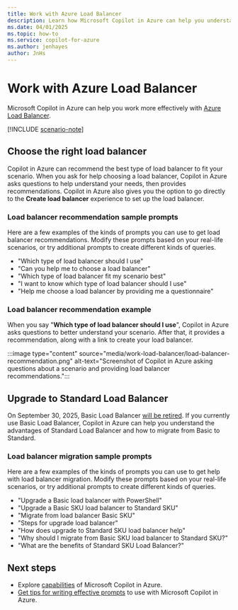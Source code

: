 ```yaml
---
title: Work with Azure Load Balancer
description: Learn how Microsoft Copilot in Azure can help you understand and use Azure Load Balancer.
ms.date: 04/01/2025
ms.topic: how-to
ms.service: copilot-for-azure
ms.author: jenhayes
author: JnHs
---
```


# Work with Azure Load Balancer

Microsoft Copilot in Azure can help you work more effectively with [Azure Load Balancer](/azure/load-balancer/load-balancer-overview).

[!INCLUDE [scenario-note](includes/scenario-note.md)]

## Choose the right load balancer

Copilot in Azure can recommend the best type of load balancer to fit your scenario. When you ask for help choosing a load balancer, Copilot in Azure asks questions to help understand your needs, then provides recommendations. Copilot in Azure also gives you the option to go directly to the **Create load balancer** experience to set up the load balancer.

### Load balancer recommendation sample prompts

Here are a few examples of the kinds of prompts you can use to get load balancer recommendations. Modify these prompts based on your real-life scenarios, or try additional prompts to create different kinds of queries.

- "Which type of load balancer should I use"
- "Can you help me to choose a load balancer"
- "Which type of load balancer fit my scenario best"
- "I want to know which type of load balancer should I use"
- "Help me choose a load balancer by providing me a questionnaire"

### Load balancer recommendation example

When you say "**Which type of load balancer should I use**", Copilot in Azure asks questions to better understand your scenario. After that, it provides a recommendation, along with a link to create your load balancer.

:::image type="content" source="media/work-load-balancer/load-balancer-recommendation.png" alt-text="Screenshot of Copilot in Azure asking questions about a scenario and providing load balancer recommendations.":::

## Upgrade to Standard Load Balancer

On September 30, 2025, Basic Load Balancer [will be retired](https://azure.microsoft.com/updates/azure-basic-load-balancer-will-be-retired-on-30-september-2025-upgrade-to-standard-load-balancer/). If you currently use Basic Load Balancer, Copilot in Azure can help you understand the advantages of Standard Load Balancer and how to migrate from Basic to Standard.

### Load balancer migration sample prompts

Here are a few examples of the kinds of prompts you can use to get help with load balancer migration. Modify these prompts based on your real-life scenarios, or try additional prompts to create different kinds of queries.

- "Upgrade a Basic load balancer with PowerShell"
- "Upgrade a Basic SKU load balancer to Standard SKU"
- "Migrate from load balancer Basic SKU"
- "Steps for upgrade load balancer"
- "How does upgrade to Standard SKU load balancer help"
- "Why should I migrate from Basic SKU load balancer to Standard SKU?"
- "What are the benefits of Standard SKU Load Balancer?"

## Next steps

- Explore [capabilities](capabilities.md) of Microsoft Copilot in Azure.
- [Get tips for writing effective prompts](write-effective-prompts.md) to use with Microsoft Copilot in Azure.
